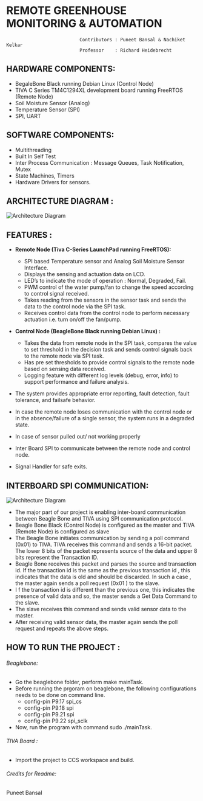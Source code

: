 # REMOTE GREENHOUSE MONITORING & AUTOMATION
                               Contributors : Puneet Bansal & Nachiket Kelkar
                               Professor    : Richard Heidebrecht


## HARDWARE COMPONENTS: 

- BegaleBone Black running Debian Linux (Control Node)
- TIVA C Series TM4C1294XL development board running FreeRTOS (Remote Node)
- Soil Moisture Sensor (Analog)
- Temperature Sensor (SPI)
- SPI, UART

## SOFTWARE COMPONENTS:
- Multithreading
- Built In Self Test
- Inter Process Communication : Message Queues, Task Notification, Mutex
- State Machines, Timers
- Hardware Drivers for sensors.

## ARCHITECTURE DIAGRAM :
![Architecture Diagram](https://github.com/PuneetBansal/REMOTE-GREENHOUSE-MONITORING-AUTOMATION-SYSTEM/blob/master/Images/SystemArchitecture.jpg)

## FEATURES :

- **Remote Node (Tiva C-Series LaunchPad running FreeRTOS):**
  - SPI based Temperature sensor and Analog Soil Moisture Sensor Interface.
  - Displays the sensing and actuation data on LCD.
  - LED’s to indicate the mode of operation : Normal, Degraded, Fail.
  - PWM control of the water pump/fan to change the speed according to control signal received. 
  - Takes reading from the sensors in the sensor task and sends the data to the control node via the SPI task.
  - Receives control data from the control node to perform necessary actuation i.e. turn on/off the fan/pump.


- **Control Node (BeagleBone Black running Debian Linux) :**
  - Takes the data from remote node in the SPI task, compares the value to set threshold in the decision task and sends control signals     back to the remote node via SPI task. 
  - Has pre set thresholds to provide control signals to the remote node based on sensing data received. 
  - Logging feature with different log levels (debug, error, info) to support performance and failure analysis. 
- The system provides appropriate error reporting, fault detection, fault tolerance, and failsafe behavior.
- In case the remote node loses communication with the control node or in the absence/failure of a single sensor, the system runs in a     degraded state.
- In case of sensor pulled out/ not working properly
- Inter Board SPI to communicate between the remote node and control node.
- Signal Handler for safe exits.


## INTERBOARD SPI COMMUNICATION: 

![Architecture Diagram](https://github.com/PuneetBansal/REMOTE-GREENHOUSE-MONITORING-AUTOMATION-SYSTEM/blob/master/Images/InterBoardSPI.jpg)

- The major part of our project is enabling inter-board communication between Beagle Bone and TIVA using SPI communication protocol.
- Beagle Bone Black (Control Node) is configured as the master and TIVA (Remote Node) is configured as slave
- The Beagle  Bone initiates communication by sending a poll command (0x01) to TIVA. TIVA receives this command and sends a 16-bit          packet. The lower 8 bits of the packet represents source of the data and upper 8 bits represent the Transaction ID.
- Beagle Bone receives this packet and parses the source and transaction id. If the transaction id is the same as the previous transaction id , this indicates that the data is old and should be discarded. In such a case , the master again sends a poll request (0x01 ) to the slave.
- I f the transaction id  is different than the previous one, this indicates the presence of valid data and so, the master sends a Get Data Command to the slave.
- The slave receives this command and sends valid sensor data to the master.
- After receiving valid sensor data, the master again sends the poll request and repeats the above steps.

## HOW TO RUN THE PROJECT :

###### Beaglebone: 
- Go the beaglebone folder, perform make mainTask. 
- Before running the prgoram on beaglebone, the following configurations needs to be done on command line. 
  - config-pin P9.17 spi_cs
  - config-pin P9.18 spi
  - config-pin P9.21 spi
  - config-pin P9.22 spi_sclk
- Now, run the program with command sudo ./mainTask.
###### TIVA Board :
- Import the project to CCS workspace and build.


###### Credits for Readme:
Puneet Bansal
